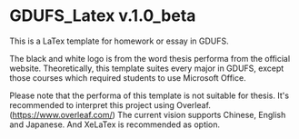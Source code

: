 # GDUFS_Latex v.1.0_beta
This is a LaTex template for homework or essay in GDUFS.

The black and white logo is from the word thesis performa from the official website. Theoretically, this template suites every major in GDUFS, except those courses which required students to use Microsoft Office. 

Please note that the performa of this template is not suitable for thesis.
It's recommended to interpret this project using Overleaf.(https://www.overleaf.com/)
The current vision supports Chinese, English and Japanese. And XeLaTex is recommended as option.
